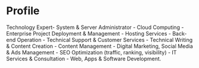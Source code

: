 # Profile
Technology Expert- System & Server Administrator - Cloud Computing - Enterprise Project Deployment & Management - Hosting Services - Back-end Operation - Technical Support & Customer Services - Technical Writing & Content Creation - Content Management - Digital Marketing, Social Media & Ads Management - SEO Optimization (traffic, ranking, visibility) - IT Services & Consultation - Web, Apps & Software Development.
